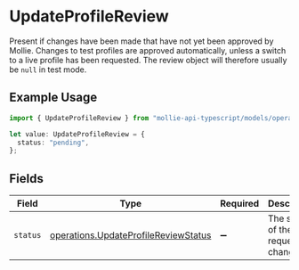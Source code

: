 # UpdateProfileReview

Present if changes have been made that have not yet been approved by Mollie. Changes to test profiles are approved
automatically, unless a switch to a live profile has been requested. The review object will therefore usually be
`null` in test mode.

## Example Usage

```typescript
import { UpdateProfileReview } from "mollie-api-typescript/models/operations";

let value: UpdateProfileReview = {
  status: "pending",
};
```

## Fields

| Field                                                                                        | Type                                                                                         | Required                                                                                     | Description                                                                                  | Example                                                                                      |
| -------------------------------------------------------------------------------------------- | -------------------------------------------------------------------------------------------- | -------------------------------------------------------------------------------------------- | -------------------------------------------------------------------------------------------- | -------------------------------------------------------------------------------------------- |
| `status`                                                                                     | [operations.UpdateProfileReviewStatus](../../models/operations/updateprofilereviewstatus.md) | :heavy_minus_sign:                                                                           | The status of the requested changes.                                                         | pending                                                                                      |